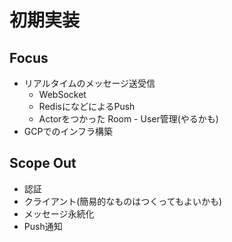# 初期実装
## Focus
- リアルタイムのメッセージ送受信
  - WebSocket
  - RedisになどによるPush
  - Actorをつかった Room - User管理(やるかも)
- GCPでのインフラ構築

## Scope Out
- 認証
- クライアント(簡易的なものはつくってもよいかも)
- メッセージ永続化
- Push通知

